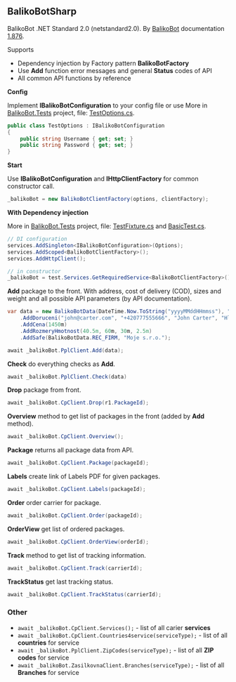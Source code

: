 ## BalikoBotSharp

BalikoBot .NET Standard 2.0 (netstandard2.0). By [BalikoBot](https://www.balikobot.cz/) documentation [1.876](https://www.balikobot.cz/dokumentace/Balikobot-dokumentace-API.pdf).

Supports
- Dependency injection by Factory pattern **BalikoBotFactory**
- Use **Add** function error messages and general **Status** codes of API
- All common API functions by reference

**Config**

Implement **IBalikoBotConfiguration** to your config file or use More in [BalikoBot.Tests](/src/BalikoBot.Tests) project, file: [TestOptions.cs](/src/BalikoBot.Tests/TestOptions.cs).
```c#
public class TestOptions : IBalikoBotConfiguration
{
	public string Username { get; set; }
	public string Password { get; set; }
}
```

**Start**

Use **IBalikoBotConfiguration** and **IHttpClientFactory** for common constructor call.
```c#
_balikoBot = new BalikoBotClientFactory(options, clientFactory);
```

**With Dependency injection**

More in [BalikoBot.Tests](/src/BalikoBot.Tests) project, file: [TestFixture.cs](/src/BalikoBot.Tests/TestFixture.cs) and [BasicTest.cs](/src/BalikoBot.Tests/BasicTest.cs).
```c#
// DI configuration
services.AddSingleton<IBalikoBotConfiguration>(Options);
services.AddScoped<BalikoBotClientFactory>();
services.AddHttpClient();

// in constructor
_balikoBot = test.Services.GetRequiredService<BalikoBotClientFactory>();
```

**Add** package to the front. With address, cost of delivery (COD), sizes and weight and all possible API parameters (by API documentation).
```c#
var data = new BalikoBotData(DateTime.Now.ToString("yyyyMMddHHmmss"), "8")
	.AddDoruceni("john@carter.com", "+420777555666", "John Carter", "Hlavni 12", "Praha 9", "19000", "CZ")
	.AddCena(1450m)
	.AddRozmeryHmotnost(40.5m, 60m, 30m, 2.5m)
	.AddSafe(BalikoBotData.REC_FIRM, "Moje s.r.o.");

await _balikoBot.PplClient.Add(data);
```

**Check** do everything checks as **Add**.
```c#
await _balikoBot.PplClient.Check(data)
```

**Drop** package from front.
```c#
await _balikoBot.CpClient.Drop(r1.PackageId);
```

**Overview** method to get list of packages in the front (added by **Add** method).
```c#
await _balikoBot.CpClient.Overview();
```

**Package** returns all package data from API.
```c#
await _balikoBot.CpClient.Package(packageId);
```

**Labels** create link of Labels PDF for given packages.
```c#
await _balikoBot.CpClient.Labels(packageId);
```

**Order** order carrier for package.
```c#
await _balikoBot.CpClient.Order(packageId);
```

**OrderView** get list of ordered packages.
```c#
await _balikoBot.CpClient.OrderView(orderId);
```

**Track** method to get list of tracking information.
```c#
await _balikoBot.CpClient.Track(carrierId);
```

**TrackStatus** get last tracking status.
```c#
await _balikoBot.CpClient.TrackStatus(carrierId);
```

### Other
- `await _balikoBot.CpClient.Services();` - list of all carier **services**
- `await _balikoBot.CpClient.Countries4service(serviceType);` - list of all **countries** for service
- `await _balikoBot.PplClient.ZipCodes(serviceType);` - list of all **ZIP codes** for service
- `await _balikoBot.ZasilkovnaClient.Branches(serviceType);` - list of all **Branches** for service

